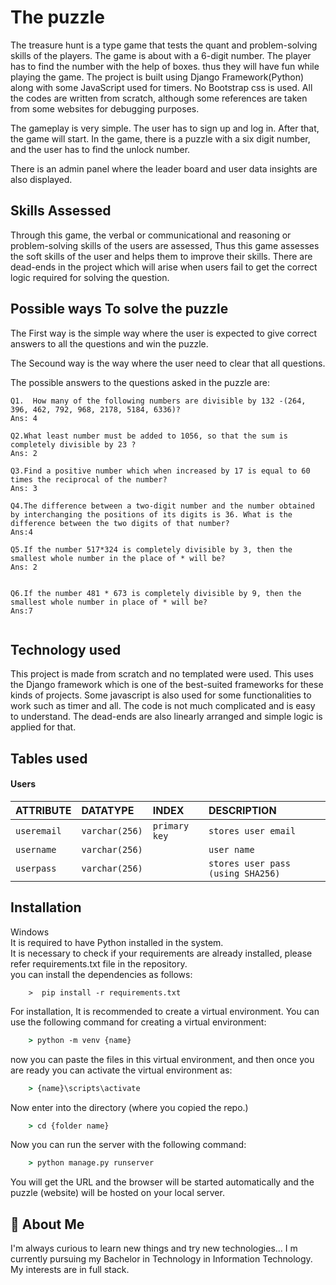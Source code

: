 # The puzzle

The treasure hunt is a type game that tests the quant and problem-solving skills of the players.
The game is about with a 6-digit number. The player has to find the number with the help of boxes. thus they will have fun while playing the game.
The project is built using Django Framework(Python) along with some JavaScript used for timers. No Bootstrap css is used. All the codes are written from scratch, although some references are taken from some websites for debugging purposes.

The gameplay is very simple. The user has to sign up and log in. After that, the game will start. In the game, there is a puzzle with a six digit number, and the user has to find the unlock number.

There is an admin panel where the leader board and user data insights are also displayed.


## Skills Assessed

Through this game, the verbal or communicational and reasoning or problem-solving skills of the users are assessed, Thus this game assesses the soft skills of the user and helps them to improve their skills.
There are dead-ends in the project which will arise when users fail to get the correct logic required for solving the question.



## Possible ways To solve the puzzle

The First way is the simple way where the user is expected to give correct answers to all the questions and win the puzzle.

The Secound way is the way where the user need to clear that all questions.

The possible answers to the questions asked in the puzzle are:
```
Q1.  How many of the following numbers are divisible by 132 -(264, 396, 462, 792, 968, 2178, 5184, 6336)?
Ans: 4

Q2.What least number must be added to 1056, so that the sum is completely divisible by 23 ?
Ans: 2

Q3.Find a positive number which when increased by 17 is equal to 60 times the reciprocal of the number?
Ans: 3

Q4.The difference between a two-digit number and the number obtained by interchanging the positions of its digits is 36. What is the difference between the two digits of that number?
Ans:4

Q5.If the number 517*324 is completely divisible by 3, then the smallest whole number in the place of * will be?
Ans: 2


Q6.If the number 481 * 673 is completely divisible by 9, then the smallest whole number in place of * will be?
Ans:7
 
``` 

## Technology used
This project is made from scratch and no templated were used. This uses the Django framework which is one of the best-suited frameworks for these kinds of projects. Some javascript is also used for some functionalities to work such as timer and all.
The code is not much complicated and is easy to understand. The dead-ends are also linearly arranged and simple logic is applied for that.


## Tables used 

#### Users

| ATTRIBUTE | DATATYPE | INDEX   | DESCRIPTION|
| :-------- | :------- | :-------- | :-------------|
| `useremail` | `varchar(256)` | `primary key` | `stores user email`|
| `username` | `varchar(256)` | | `user name`|
| `userpass` | `varchar(256)` | | `stores user pass (using SHA256)`|




## Installation
Windows \
It is required to have Python installed in the system.\
It is necessary to check if your requirements are already installed, please refer requirements.txt file in the repository.\
you can install the dependencies as follows:
```
    >  pip install -r requirements.txt
```

For installation, It is recommended to create a virtual environment.
You can use the following command for creating a virtual environment:
```cmd
    > python -m venv {name}
``` 
now you can paste the files in this virtual environment, and then 
once you are ready you can activate the virtual environment as:

```cmd
    > {name}\scripts\activate  
```
Now enter into the directory (where you copied the repo.)
```cmd
    > cd {folder name}
```
Now you can run the server with the following command:
```cmd
    > python manage.py runserver
```
You will get the URL and the browser will be started automatically and the puzzle (website) will be hosted on your local server.

## 🚀 About Me
I'm always curious to learn new things and try new technologies... I m currently pursuing my Bachelor in Technology in Information Technology. My interests are in full stack.